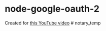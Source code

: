 # node-google-oauth-2

Created for [this YouTube video](https://youtu.be/Q0a0594tOrc)
#   n o t a r y _ t e m p  
 